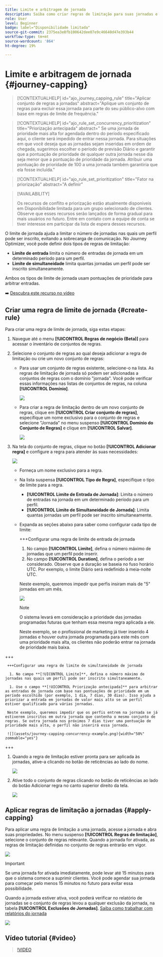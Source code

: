 ```yaml
---
title: Limite e arbitragem de jornada
description: Saiba como criar regras de limitação para suas jornadas e como arbitrar a entrada de jornada
role: User
level: Beginner
badge: label="Disponibilidade limitada"
source-git-commit: 2375ea3e8fb100642dee07e9c46640d47e393b44
workflow-type: tm+mt
source-wordcount: '864'
ht-degree: 19%

---
```



# Limite e arbitragem de jornada {#journey-capping}

>[!CONTEXTUALHELP]
>id="ajo_journey_capping_rule"
>title="Aplicar conjunto de regras a jornadas"
>abstract="Aplique um conjunto de regras para excluir essa jornada para parte do seu público-alvo com base em regras de limite de frequência."

>[!CONTEXTUALHELP]
>id="ajo_rule_set_concurrency_prioritization"
>title="Priorização antecipada"
>abstract=" Se uma jornada de prioridade mais alta for agendada dentro do período especificado aqui, o cliente será impedido de entrar nessa jornada. Para situações em que você deseja que as jornadas sejam inseridas em ordem de chegada, sugerimos escolher o período de previsão Diário e garantir que a pontuação de prioridade de qualquer outra jornada nesse dia seja menor que a pontuação de prioridade da jornada. Atribuir uma pontuação de prioridade de 100 a uma jornada também garantiria que ela fosse incluída."

>[!CONTEXTUALHELP]
>id="ajo_rule_set_prioritization"
>title="Fator na priorização"
>abstract="A definir"

>[!AVAILABILITY]
>
>Os recursos de conflito e priorização estão atualmente disponíveis em Disponibilidade limitada para um grupo selecionado de clientes. Observe que esses recursos serão lançados de forma gradual para mais usuários no futuro. Entre em contato com a equipe de conta se tiver interesse em participar da lista de espera desses recursos.

O limite de jornada ajuda a limitar o número de jornadas nas quais um perfil pode ser inscrito, evitando a sobrecarga de comunicação. No Journey Optimizer, você pode definir dois tipos de regras de limitação:

* **Limite de entrada** limita o número de entradas de jornada em um determinado período para um perfil.
* **Limite de simultaneidade** limita quantas jornadas um perfil pode ser inscrito simultaneamente.

Ambos os tipos de limite de jornada usam pontuações de prioridade para arbitrar entradas.

➡️ [Descubra este recurso no vídeo](#video)

## Criar uma regra de limite de jornada {#create-rule}

Para criar uma regra de limite de jornada, siga estas etapas:

1. Navegue até o menu **[!UICONTROL Regras de negócio (Beta)]** para acessar o inventário de conjuntos de regras.

1. Selecione o conjunto de regras ao qual deseja adicionar a regra de limitação ou crie um novo conjunto de regras:

   * Para usar um conjunto de regras existente, selecione-o na lista. As regras de limitação de jornada só podem ser adicionadas a conjuntos de regras com o domínio &quot;jornada&quot;. Você pode verificar essas informações nas listas de conjuntos de regras, na coluna **[!UICONTROL Domínio]**.

     ![](assets/journey-capping-list.png)

   * Para criar a regra de limitação dentro de um novo conjunto de regras, clique em **[!UICONTROL Criar conjunto de regras]**, especifique um nome exclusivo para o conjunto de regras e selecione &quot;Jornada&quot; no menu suspenso **[!UICONTROL Domínio do Conjunto de Regras]** e clique em **[!UICONTROL Salvar]**.

     ![](assets/journey-capping-rule-set.png)

1. Na tela do conjunto de regras, clique no botão **[!UICONTROL Adicionar regra]** e configure a regra para atender às suas necessidades:

   ![](assets/journey-capping-concurrency.png)

   * Forneça um nome exclusivo para a regra.

   * Na lista suspensa **[!UICONTROL Tipo de Regra]**, especifique o tipo de limite para a regra.

      * **[!UICONTROL Limite de Entrada de Jornada]**: Limita o número de entradas na jornada em um determinado período para um perfil.
      * **[!UICONTROL Limite de Simultaneidade de Jornada]**: Limita quantas jornadas um perfil pode ser inscrito simultaneamente.

   * Expanda as seções abaixo para saber como configurar cada tipo de limite:

     +++Configurar uma regra de limite de entrada de jornada

      1. No campo **[!UICONTROL Limite]**, defina o número máximo de jornadas que um perfil pode inserir.
      1. No campo **[!UICONTROL Duration]**, defina o período a ser considerado. Observe que a duração se baseia no fuso horário UTC. Por exemplo, o limite Diário será redefinido à meia-noite UTC.

     Neste exemplo, queremos impedir que perfis insiram mais de &quot;5&quot; jornadas em um mês.

     ![](assets/journey-capping-entry-example.png)

     >[!NOTE]
     >
     >O sistema levará em consideração a prioridade das jornadas programadas futuras que tenham essa mesma regra aplicada a ele.
     >
     >Neste exemplo, se o profissional de marketing já tiver inserido 4 jornadas e houver outra jornada programada para este mês com uma prioridade mais alta, os clientes não poderão entrar na jornada de prioridade mais baixa.

+++

     +++Configurar uma regra de limite de simultaneidade de jornada

      1. No campo **[!UICONTROL Limite]**, defina o número máximo de jornadas nas quais um perfil pode ser inscrito simultaneamente.

      1. Use o campo **[!UICONTROL Priorização antecipada]** para arbitrar as entradas de jornada com base nas pontuações de prioridade em um período escolhido (por exemplo, 1 dia, 7 dias, 30 dias). Isso ajuda a priorizar a entrada em jornadas de valor mais alto se um perfil estiver qualificado para várias jornadas.

     Neste exemplo, queremos impedir que os perfis entrem na jornada se já estiverem inscritos em outra jornada que contenha o mesmo conjunto de regras. Se outra jornada nos próximos 7 dias tiver uma pontuação de prioridade mais alta, o perfil não inserirá essa jornada.

     ![](assets/journey-capping-concurrency-example.png){width="50%" zommable="yes"}

+++

1. Quando a regra de limitação estiver pronta para ser aplicada às jornadas, ative-a clicando no botão de reticências ao lado do nome.

   ![](assets/journey-capping-activate-rule.png)

1. Ative todo o conjunto de regras clicando no botão de reticências ao lado do botão Adicionar regra no canto superior direito da tela.

   ![](assets/journey-capping-activate-rule-set.png)

## Aplicar regras de limitação a jornadas {#apply-capping}

Para aplicar uma regra de limitação a uma jornada, acesse a jornada e abra suas propriedades. No menu suspenso **[!UICONTROL Regras de limitação]**, selecione o conjunto de regras relevante. Quando a jornada for ativada, as regras de limitação definidas no conjunto de regras entrarão em vigor.

![](assets/journey-capping-apply.png)

>[!IMPORTANT]
>
>Se uma jornada for ativada imediatamente, pode levar até 15 minutos para que o sistema comece a suprimir clientes. Você pode agendar sua jornada para começar pelo menos 15 minutos no futuro para evitar essa possibilidade.

Quando a jornada estiver ativa, você poderá verificar no relatório de jornadas se o conjunto de regras levou a qualquer exclusão da jornada, na tabela **[!UICONTROL Exclusões de Jornadas]**. [Saiba como trabalhar com relatórios do jornada](../reports/journey-global-report-cja.md)

![](assets/journey-report.png)

## Vídeo tutorial {#video}

>[!VIDEO](https://video.tv.adobe.com/v/3435530?quality=12)
